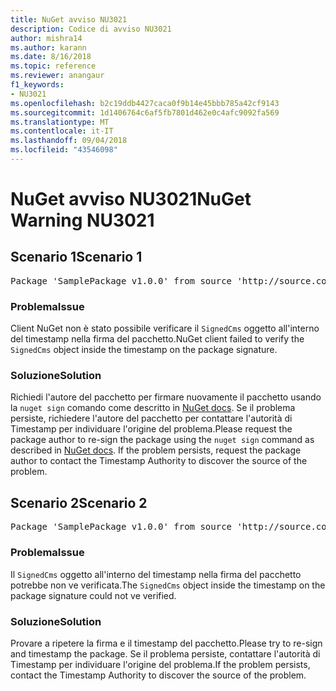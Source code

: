 ```yaml
---
title: NuGet avviso NU3021
description: Codice di avviso NU3021
author: mishra14
ms.author: karann
ms.date: 8/16/2018
ms.topic: reference
ms.reviewer: anangaur
f1_keywords:
- NU3021
ms.openlocfilehash: b2c19ddb4427caca0f9b14e45bbb785a42cf9143
ms.sourcegitcommit: 1d1406764c6af5fb7801d462e0c4afc9092fa569
ms.translationtype: MT
ms.contentlocale: it-IT
ms.lasthandoff: 09/04/2018
ms.locfileid: "43546098"
---
```

# <a name="nuget-warning-nu3021"></a><span data-ttu-id="a144c-103">NuGet avviso NU3021</span><span class="sxs-lookup"><span data-stu-id="a144c-103">NuGet Warning NU3021</span></span>

## <a name="scenario-1"></a><span data-ttu-id="a144c-104">Scenario 1</span><span class="sxs-lookup"><span data-stu-id="a144c-104">Scenario 1</span></span>

<pre>Package 'SamplePackage v1.0.0' from source 'http://source.com/index.json': The primary signature's timestamp signature validation failed.</pre>

### <a name="issue"></a><span data-ttu-id="a144c-105">Problema</span><span class="sxs-lookup"><span data-stu-id="a144c-105">Issue</span></span>

<span data-ttu-id="a144c-106">Client NuGet non è stato possibile verificare il `SignedCms` oggetto all'interno del timestamp nella firma del pacchetto.</span><span class="sxs-lookup"><span data-stu-id="a144c-106">NuGet client failed to verify the `SignedCms` object inside the timestamp on the package signature.</span></span>


### <a name="solution"></a><span data-ttu-id="a144c-107">Soluzione</span><span class="sxs-lookup"><span data-stu-id="a144c-107">Solution</span></span>

<span data-ttu-id="a144c-108">Richiedi l'autore del pacchetto per firmare nuovamente il pacchetto usando la `nuget sign` comando come descritto in [NuGet docs](https://docs.microsoft.com/en-us/nuget/create-packages/sign-a-package). Se il problema persiste, richiedere l'autore del pacchetto per contattare l'autorità di Timestamp per individuare l'origine del problema.</span><span class="sxs-lookup"><span data-stu-id="a144c-108">Please request the package author to re-sign the package using the `nuget sign` command as described in [NuGet docs](https://docs.microsoft.com/en-us/nuget/create-packages/sign-a-package). If the problem persists, request the package author to contact the Timestamp Authority to discover the source of the problem.</span></span>



## <a name="scenario-2"></a><span data-ttu-id="a144c-109">Scenario 2</span><span class="sxs-lookup"><span data-stu-id="a144c-109">Scenario 2</span></span>

<pre>Package 'SamplePackage v1.0.0' from source 'http://source.com/index.json': The timestamp signature validation failed.</pre>

### <a name="issue"></a><span data-ttu-id="a144c-110">Problema</span><span class="sxs-lookup"><span data-stu-id="a144c-110">Issue</span></span>

<span data-ttu-id="a144c-111">Il `SignedCms` oggetto all'interno del timestamp nella firma del pacchetto potrebbe non ve verificata.</span><span class="sxs-lookup"><span data-stu-id="a144c-111">The `SignedCms` object inside the timestamp on the package signature could not ve verified.</span></span>


### <a name="solution"></a><span data-ttu-id="a144c-112">Soluzione</span><span class="sxs-lookup"><span data-stu-id="a144c-112">Solution</span></span>

<span data-ttu-id="a144c-113">Provare a ripetere la firma e il timestamp del pacchetto.</span><span class="sxs-lookup"><span data-stu-id="a144c-113">Please try to re-sign and timestamp the package.</span></span> <span data-ttu-id="a144c-114">Se il problema persiste, contattare l'autorità di Timestamp per individuare l'origine del problema.</span><span class="sxs-lookup"><span data-stu-id="a144c-114">If the problem persists, contact the Timestamp Authority to discover the source of the problem.</span></span>


